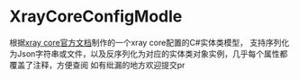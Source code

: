 # XrayCoreConfigModle
根据<a href="https://github.com/XTLS/Xray-docs-next/tree/main/docs/config">xray core官方文档</a>制作的一个xray core配置的C#实体类模型，
支持序列化为Json字符串或文件，以及反序列化为对应的实体类对象实例，几乎每个属性都覆盖了注释，方便查阅
如有纰漏的地方欢迎提交pr
